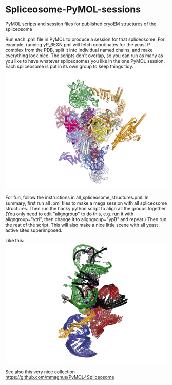 # Spliceosome-PyMOL-sessions
PyMOL scripts and session files for published cryoEM structures of the spliceosome

Run each .pml file in PyMOL to produce a session for that spliceosome. For example, running yP_6EXN.pml will fetch coordinates for the yeast P complex from the PDB, split it into individual named chains, and make everything look nice. The scripts don't overlap, so you can run as many as you like to have whatever spliceosomes you like in the one PyMOL session. Each spliceosome is put in its own group to keep things tidy.
![Yeast P complex](https://github.com/maxewilkinson/Spliceosome-PyMOL-sessions/blob/master/yP.png)

For fun, follow the instructions in all_spliceosome_structures.pml. In summary, first run all .pml files to make a mega session with all spliceosome structures. Then run the hacky python script to align all the groups together. (You only need to edit "aligngroup" to do this, e.g. run it with aligngroup="ytri", then change it to aligngroup="ypB" and repeat.) Then run the rest of the script. This will also make a nice little scene with all yeast active sites superimposed.

Like this: 
![Yeast active sites](https://github.com/maxewilkinson/Spliceosome-PyMOL-sessions/blob/master/yeast_activesites.png)

See also this very nice collection https://github.com/mmagnus/PyMOL4Spliceosome

